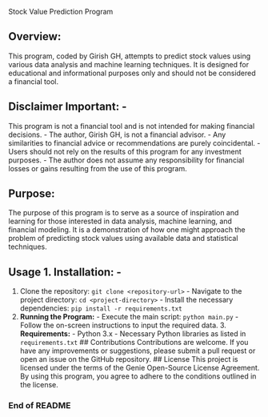 Stock Value Prediction Program 
## Overview:
This program, coded by Girish GH, attempts to predict stock values using various data analysis and machine learning techniques. It is designed for educational and informational purposes only and should not be considered a financial tool.
## Disclaimer **Important:** - 
This program is not a financial tool and is not intended for making financial decisions. - The author, Girish GH, is not a financial advisor. - Any similarities to financial advice or recommendations are purely coincidental. - Users should not rely on the results of this program for any investment purposes. - The author does not assume any responsibility for financial losses or gains resulting from the use of this program.
## Purpose:
The purpose of this program is to serve as a source of inspiration and learning for those interested in data analysis, machine learning, and financial modeling. It is a demonstration of how one might approach the problem of predicting stock values using available data and statistical techniques. 
## Usage 1. **Installation:** - 
1. Clone the repository: `git clone <repository-url>` - Navigate to the project directory: `cd <project-directory>` - Install the necessary dependencies: `pip install -r requirements.txt`
2. **Running the Program:** - Execute the main script: `python main.py` - Follow the on-screen instructions to input the required data. 3. **Requirements:** - Python 3.x - Necessary Python libraries as listed in `requirements.txt` ## Contributions Contributions are welcome. If you have any improvements or suggestions, please submit a pull request or open an issue on the GitHub repository. ## License This project is licensed under the terms of the Genie Open-Source License Agreement. By using this program, you agree to adhere to the conditions outlined in the license.
### **End of README**
